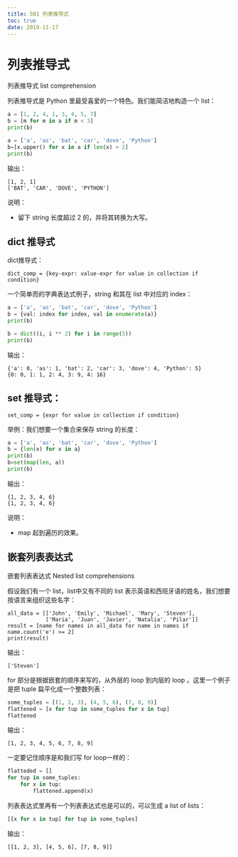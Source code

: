 ```yaml
---
title: 501 列表推导式
toc: true
date: 2019-11-17
---
```


# 列表推导式

列表推导式 list comprehension


列表推导式是 Python 里最受喜爱的一个特色。我们能简洁地构造一个 list：

```py
a = [1, 2, 4, 1, 3, 4, 5, 7]
b = [m for m in a if m < 3]
print(b)

a = ['a', 'as', 'bat', 'car', 'dove', 'Python']
b=[x.upper() for x in a if len(x) > 2]
print(b)
```

输出：

```
[1, 2, 1]
['BAT', 'CAR', 'DOVE', 'PYTHON']
```

说明：

- 留下 string 长度超过 2 的，并将其转换为大写。

## dict 推导式

dict推导式：

```
dict_comp = {key-expr: value-expr for value in collection if condition}
```


一个简单而的字典表达式例子，string 和其在 list 中对应的 index：


```py
a = ['a', 'as', 'bat', 'car', 'dove', 'Python']
b = {val: index for index, val in enumerate(a)}
print(b)

b = dict((i, i ** 2) for i in range(5))
print(b)
```

输出：


```
{'a': 0, 'as': 1, 'bat': 2, 'car': 3, 'dove': 4, 'Python': 5}
{0: 0, 1: 1, 2: 4, 3: 9, 4: 16}
```

## set 推导式：

```
set_comp = {expr for value in collection if condition}
```


举例：我们想要一个集合来保存 string 的长度：

```py
a = ['a', 'as', 'bat', 'car', 'dove', 'Python']
b = {len(x) for x in a}
print(b)
b=set(map(len, a))
print(b)
```

输出：

```
{1, 2, 3, 4, 6}
{1, 2, 3, 4, 6}
```

说明：

- map 起到遍历的效果。



## 嵌套列表表达式

嵌套列表表达式 Nested list comprehensions

假设我们有一个 list，list中又有不同的 list 表示英语和西班牙语的姓名，我们想要按语言来组织这些名字：


```
all_data = [['John', 'Emily', 'Michael', 'Mary', 'Steven'],
            ['Maria', 'Juan', 'Javier', 'Natalia', 'Pilar']]
result = [name for names in all_data for name in names if name.count('e') >= 2]
print(result)
```

输出：

```
['Steven']
```

for 部分是根据嵌套的顺序来写的，从外层的 loop 到内层的 loop 。这里一个例子是把 tuple 扁平化成一个整数列表：


```py
some_tuples = [(1, 2, 3), (4, 5, 6), (7, 8, 9)]
flattened = [x for tup in some_tuples for x in tup]
flattened
```

输出：

```
[1, 2, 3, 4, 5, 6, 7, 8, 9]
```

一定要记住顺序是和我们写 for loop一样的：

```py
flatteded = []
for tup in some_tuples:
    for x in tup:
        flattened.append(x)
```

列表表达式里再有一个列表表达式也是可以的，可以生成 a list of lists：


```py
[[x for x in tup] for tup in some_tuples]
```

输出：

```
[[1, 2, 3], [4, 5, 6], [7, 8, 9]]
```
